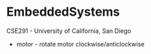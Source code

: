 # EmbeddedSystems
CSE291 - University of California, San Diego

* motor - rotate motor clockwise/anticlockwise
